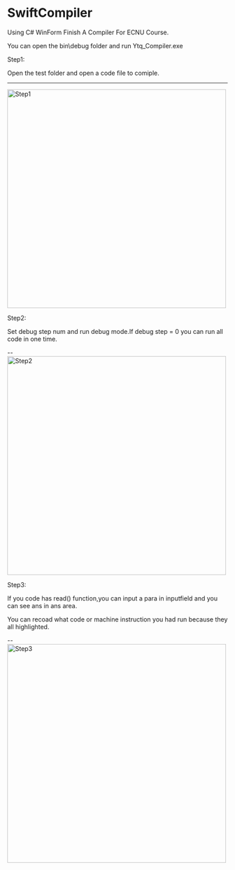 # SwiftCompiler
Using C# WinForm Finish A Compiler For ECNU Course.

You can open the bin\debug folder and run Ytq_Compiler.exe 

Step1: 

Open the test folder and open a code file to comiple.

---
<img src="https://github.com/DarkYtq/SwiftCompiler/tree/master/Manual/Step1.png" width="500" 
alt="Step1"/>

Step2:

Set debug step num and run debug mode.If debug step = 0 you can run all code in one time.

--
<img src="https://github.com/DarkYtq/SwiftCompiler/tree/master/Manual/Step1.png" width="500" 
alt="Step2"/>

Step3:

If you code has read() function,you can input a para in inputfield and you can see ans in ans area.

You can recoad what code or machine instruction you had run because they all highlighted.

--
<img src="https://github.com/DarkYtq/SwiftCompiler/tree/master/Manual/Step1.png" width="500" 
alt="Step3"/>


